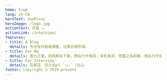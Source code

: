 ```yaml
---
home: true
lang: zh-CN
heroText: VuePress
heroImage: /logo.jpg
actionText: 开始 →
actionLink: /interview/
features:
- title: A Blog
  details: 专注写作前端博客，记录日常所得。
- title: For Me
  details: 故九万里，则风斯在下矣，而后乃今培风；背负青天，而莫之夭阏者，而后乃今将图南。
- title: For Interview
  details: 石家庄，已入坑ღ( ´･ᴗ･` )比心
footer: Copyright © 2019-present
---
```

